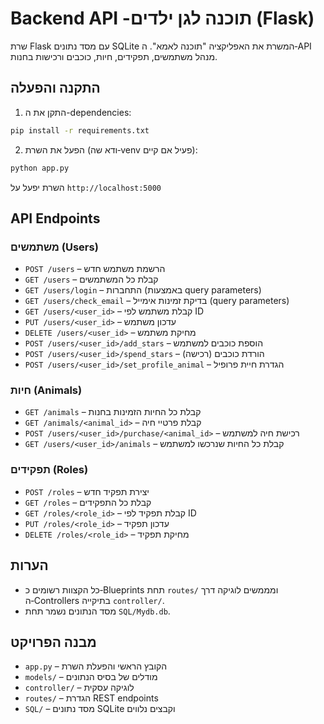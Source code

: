 # Backend API -תוכנה לגן ילדים  (Flask)

שרת Flask עם מסד נתונים SQLite המשרת את האפליקציה "תוכנה לאמא". ה‑API מנהל משתמשים, תפקידים, חיות, כוכבים ורכישות בחנות.

## התקנה והפעלה

1. התקן את ה-dependencies:
```bash
pip install -r requirements.txt
```

2. הפעל את השרת (ודא שה‑venv פעיל אם קיים):
```bash
python app.py
```

השרת יפעל על `http://localhost:5000`

## API Endpoints

### משתמשים (Users)
- `POST /users` – הרשמת משתמש חדש
- `GET /users` – קבלת כל המשתמשים
- `GET /users/login` – התחברות (באמצעות query parameters)
- `GET /users/check_email` – בדיקת זמינות אימייל (query parameters)
- `GET /users/<user_id>` – קבלת משתמש לפי ID
- `PUT /users/<user_id>` – עדכון משתמש
- `DELETE /users/<user_id>` – מחיקת משתמש
- `POST /users/<user_id>/add_stars` – הוספת כוכבים למשתמש
- `POST /users/<user_id>/spend_stars` – הורדת כוכבים (רכישה)
- `POST /users/<user_id>/set_profile_animal` – הגדרת חיית פרופיל

### חיות (Animals)
- `GET /animals` – קבלת כל החיות הזמינות בחנות
- `GET /animals/<animal_id>` – קבלת פרטיי חיה
- `POST /users/<user_id>/purchase/<animal_id>` – רכישת חיה למשתמש
- `GET /users/<user_id>/animals` – קבלת כל החיות שנרכשו למשתמש

### תפקידים (Roles)
- `POST /roles` – יצירת תפקיד חדש
- `GET /roles` – קבלת כל התפקידים
- `GET /roles/<role_id>` – קבלת תפקיד לפי ID
- `PUT /roles/<role_id>` – עדכון תפקיד
- `DELETE /roles/<role_id>` – מחיקת תפקיד

## הערות
- כל הקצוות רשומים כ‑Blueprints תחת `routes/` ומממשים לוגיקה דרך ה‑Controllers בתיקייה `controller/`.
- מסד הנתונים נשמר תחת `SQL/Mydb.db`. 

## מבנה הפרויקט

- `app.py` – הקובץ הראשי והפעלת השרת
- `models/` – מודלים של בסיס הנתונים
- `controller/` – לוגיקה עסקית
- `routes/` – הגדרת REST endpoints
- `SQL/` – מסד נתונים SQLite וקבצים נלווים
